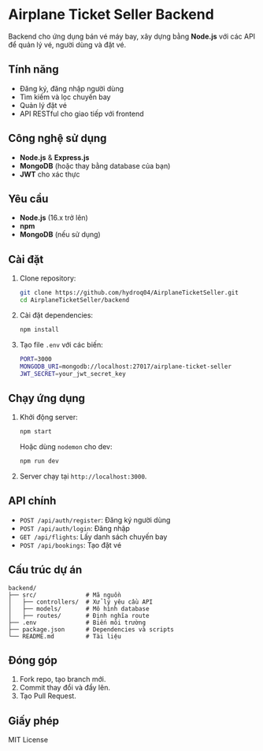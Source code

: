 # Airplane Ticket Seller Backend

Backend cho ứng dụng bán vé máy bay, xây dựng bằng **Node.js** với các API để quản lý vé, người dùng và đặt vé.

## Tính năng

- Đăng ký, đăng nhập người dùng
- Tìm kiếm và lọc chuyến bay
- Quản lý đặt vé
- API RESTful cho giao tiếp với frontend

## Công nghệ sử dụng

- **Node.js** & **Express.js**
- **MongoDB** (hoặc thay bằng database của bạn)
- **JWT** cho xác thực

## Yêu cầu

- **Node.js** (16.x trở lên)
- **npm**
- **MongoDB** (nếu sử dụng)

## Cài đặt

1. Clone repository:

   ```bash
   git clone https://github.com/hydroq04/AirplaneTicketSeller.git
   cd AirplaneTicketSeller/backend
   ```

2. Cài đặt dependencies:

   ```bash
   npm install
   ```

3. Tạo file `.env` với các biến:

   ```bash
   PORT=3000
   MONGODB_URI=mongodb://localhost:27017/airplane-ticket-seller
   JWT_SECRET=your_jwt_secret_key
   ```

## Chạy ứng dụng

1. Khởi động server:

   ```bash
   npm start
   ```

   Hoặc dùng `nodemon` cho dev:

   ```bash
   npm run dev
   ```

2. Server chạy tại `http://localhost:3000`.

## API chính

- `POST /api/auth/register`: Đăng ký người dùng
- `POST /api/auth/login`: Đăng nhập
- `GET /api/flights`: Lấy danh sách chuyến bay
- `POST /api/bookings`: Tạo đặt vé

## Cấu trúc dự án

```
backend/
├── src/              # Mã nguồn
│   ├── controllers/  # Xử lý yêu cầu API
│   ├── models/       # Mô hình database
│   ├── routes/       # Định nghĩa route
├── .env              # Biến môi trường
├── package.json      # Dependencies và scripts
└── README.md         # Tài liệu
```

## Đóng góp

1. Fork repo, tạo branch mới.
2. Commit thay đổi và đẩy lên.
3. Tạo Pull Request.

## Giấy phép

MIT License
